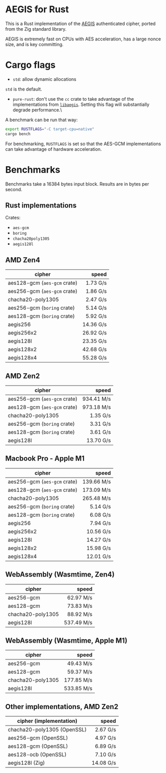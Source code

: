 # AEGIS for Rust

This is a Rust implementation of the
[AEGIS](https://datatracker.ietf.org/doc/draft-irtf-cfrg-aegis-aead/)
authenticated cipher, ported from the Zig standard library.

AEGIS is extremely fast on CPUs with AES acceleration, has a large nonce size,
and is key committing.

# Cargo flags

- `std`: allow dynamic allocations

`std` is the default.

- `pure-rust`: don't use the `cc` crate to take advantage of the implementations from [`libaegis`](https://github.com/jedisct1/libaegis). Setting this flag will substantially degrade performance.\

A benchmark can be run that way:

```sh
export RUSTFLAGS="-C target-cpu=native"
cargo bench
```

For benchmarking, `RUSTFLAGS` is set so that the AES-GCM implementations can take advantage of hardware acceleration.

# Benchmarks

Benchmarks take a 16384 bytes input block. Results are in bytes per second.

## Rust implementations

Crates:

- `aes-gcm`
- `boring`
- `chacha20poly1305`
- `aegis128l`



## AMD Zen4

| cipher                       |     speed |
| ---------------------------- | --------: |
| aes128-gcm (`aes-gcm` crate) |  1.73 G/s |
| aes256-gcm (`aes-gcm` crate) |  1.86 G/s |
| chacha20-poly1305            |  2.47 G/s |
| aes256-gcm (`boring` crate)  |  5.14 G/s |
| aes128-gcm (`boring` crate)  |  5.92 G/s |
| aegis256                     | 14.36 G/s |
| aegis256x2                   | 26.92 G/s |
| aegis128l                    | 23.35 G/s |
| aegis128x2                   | 42.68 G/s |
| aegis128x4                   | 55.28 G/s |

## AMD Zen2

| cipher                       |      speed |
| ---------------------------- | ---------: |
| aes256-gcm (`aes-gcm` crate) | 934.41 M/s |
| aes128-gcm (`aes-gcm` crate) | 973.18 M/s |
| chacha20-poly1305            |   1.35 G/s |
| aes256-gcm (`boring` crate)  |   3.31 G/s |
| aes128-gcm (`boring` crate)  |   3.61 G/s |
| aegis128l                    |  13.70 G/s |

## Macbook Pro - Apple M1

| cipher                       |      speed |
| ---------------------------- | ---------: |
| aes256-gcm (`aes-gcm` crate) | 139.66 M/s |
| aes128-gcm (`aes-gcm` crate) | 173.09 M/s |
| chacha20-poly1305            | 265.48 M/s |
| aes256-gcm (`boring` crate)  |   5.14 G/s |
| aes128-gcm (`boring` crate)  |   6.08 G/s |
| aegis256                     |   7.94 G/s |
| aegis256x2                   |  10.56 G/s |
| aegis128l                    |  14.27 G/s |
| aegis128x2                   |  15.98 G/s |
| aegis128x4                   |  12.01 G/s |

## WebAssembly (Wasmtime, Zen4)

| cipher            |      speed |
| ----------------- | ---------: |
| aes256-gcm        |  62.97 M/s |
| aes128-gcm        |  73.83 M/s |
| chacha20-poly1305 |  88.92 M/s |
| aegis128l         | 537.49 M/s |

## WebAssembly (Wasmtime, Apple M1)

| cipher            |      speed |
| ----------------- | ---------: |
| aes256-gcm        |  49.43 M/s |
| aes128-gcm        |  59.37 M/s |
| chacha20-poly1305 | 177.85 M/s |
| aegis128l         | 533.85 M/s |

## Other implementations, AMD Zen2

| cipher (implementation)     |     speed |
| --------------------------- | --------: |
| chacha20-poly1305 (OpenSSL) |  2.67 G/s |
| aes256-gcm (OpenSSL)        |  4.97 G/s |
| aes128-gcm (OpenSSL)        |  6.89 G/s |
| aes128-ocb (OpenSSL)        |  7.10 G/s |
| aegis128l (Zig)             | 14.08 G/s |